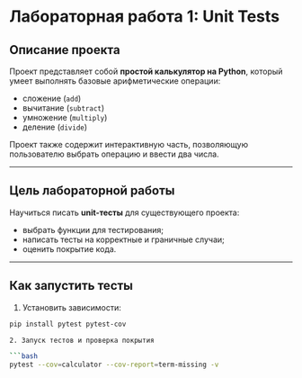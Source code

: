 # Лабораторная работа 1: Unit Tests

## Описание проекта
Проект представляет собой **простой калькулятор на Python**, который умеет выполнять базовые арифметические операции:
- сложение (`add`)
- вычитание (`subtract`)
- умножение (`multiply`)
- деление (`divide`)

Проект также содержит интерактивную часть, позволяющую пользователю выбрать операцию и ввести два числа.

---

## Цель лабораторной работы
Научиться писать **unit-тесты** для существующего проекта:
- выбрать функции для тестирования;
- написать тесты на корректные и граничные случаи;
- оценить покрытие кода.

---
## Как запустить тесты

1. Установить зависимости:
```bash
pip install pytest pytest-cov

2. Запуск тестов и проверка покрытия

```bash
pytest --cov=calculator --cov-report=term-missing -v
```




